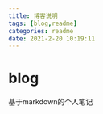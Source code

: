 ```yaml
---
title: 博客说明
tags: [blog,readme]
categories: readme
date: 2021-2-20 10:19:11
---
```


# blog
基于markdown的个人笔记



